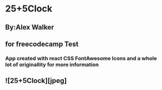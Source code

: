 # 25+5Clock

## By:Alex Walker

## for freecodecamp Test

### App created with react CSS FontAwesome Icons and a whole lot of originallity for more information

## ![25+5Clock][jpeg]
